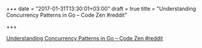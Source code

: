 +++
date = "2017-01-31T13:30:01+03:00"
draft = true
title = "Understanding Concurrency Patterns in Go – Code Zen  #reddit"

+++

<p><a href="https://t.co/UUBMcqQiim">Understanding Concurrency Patterns in Go – Code Zen  #reddit</a></p>
